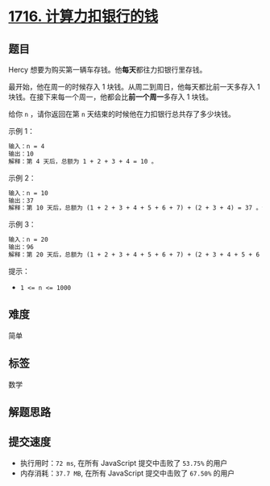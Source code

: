 # [1716. 计算力扣银行的钱](https://leetcode-cn.com/problems/calculate-money-in-leetcode-bank/)

## 题目

Hercy 想要为购买第一辆车存钱。他**每天**都往力扣银行里存钱。

最开始，他在周一的时候存入 1 块钱。从周二到周日，他每天都比前一天多存入 1 块钱。在接下来每一个周一，他都会比**前一个周一**多存入 1 块钱。

给你 `n` ，请你返回在第 `n` 天结束的时候他在力扣银行总共存了多少块钱。

示例 1：

```txt
输入：n = 4
输出：10
解释：第 4 天后，总额为 1 + 2 + 3 + 4 = 10 。
```

示例 2：

```txt
输入：n = 10
输出：37
解释：第 10 天后，总额为 (1 + 2 + 3 + 4 + 5 + 6 + 7) + (2 + 3 + 4) = 37 。注意到第二个星期一，Hercy 存入 2 块钱。
```

示例 3：

```txt
输入：n = 20
输出：96
解释：第 20 天后，总额为 (1 + 2 + 3 + 4 + 5 + 6 + 7) + (2 + 3 + 4 + 5 + 6 + 7 + 8) + (3 + 4 + 5 + 6 + 7 + 8) = 96 。
```

提示：

- `1 <= n <= 1000`

## 难度

简单

## 标签

数学

## 解题思路

## 提交速度

- 执行用时：`72 ms`, 在所有 JavaScript 提交中击败了 `53.75%` 的用户
- 内存消耗：`37.7 MB`, 在所有 JavaScript 提交中击败了 `67.50%` 的用户

